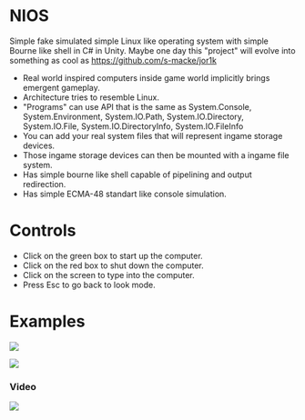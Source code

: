 # NIOS
Simple fake simulated simple Linux like operating system with simple Bourne like shell in C# in Unity.
Maybe one day this "project" will evolve into something as cool as https://github.com/s-macke/jor1k

- Real world inspired computers inside game world implicitly brings emergent gameplay.
- Architecture tries to resemble Linux.
- "Programs" can use API that is the same as System.Console, System.Environment, System.IO.Path, System.IO.Directory, System.IO.File, System.IO.DirectoryInfo, System.IO.FileInfo
- You can add your real system files that will represent ingame storage devices.
- Those ingame storage devices can then be mounted with a ingame file system.
- Has simple bourne like shell capable of pipelining and output redirection.
- Has simple ECMA-48 standart like console simulation.

# Controls
- Click on the green box to start up the computer.
- Click on the red box to shut down the computer.
- Click on the screen to type into the computer.
- Press Esc to go back to look mode.

# Examples

[![](http://image.prntscr.com/image/df4619937a6f4999bb6ea95796778755.png)](http://image.prntscr.com/image/df4619937a6f4999bb6ea95796778755.png)

[![](http://image.prntscr.com/image/9858f3d9ca0e4ba58089617893e6882e.png)](http://image.prntscr.com/image/9858f3d9ca0e4ba58089617893e6882e.png)

### Video
[![](https://img.youtube.com/vi/j3kOllcE9yM/0.jpg)](https://www.youtube.com/watch?v=j3kOllcE9yM)

